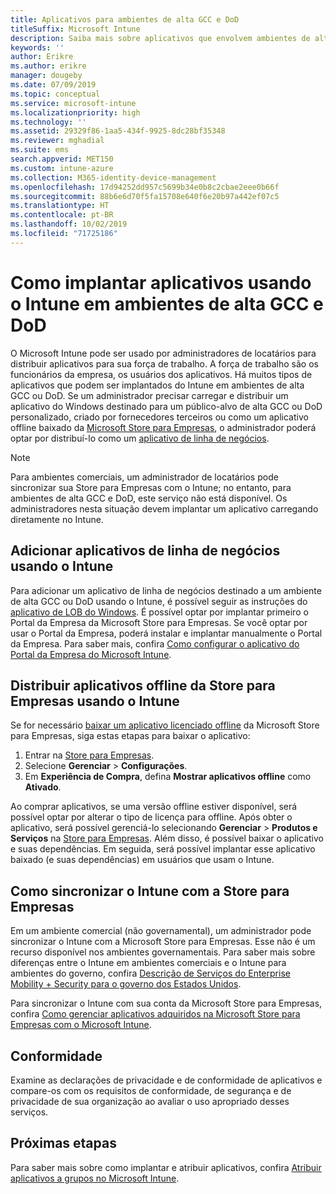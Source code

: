 ```yaml
---
title: Aplicativos para ambientes de alta GCC e DoD
titleSuffix: Microsoft Intune
description: Saiba mais sobre aplicativos que envolvem ambientes de alta GCC e DoD usando o Microsoft Intune.
keywords: ''
author: Erikre
ms.author: erikre
manager: dougeby
ms.date: 07/09/2019
ms.topic: conceptual
ms.service: microsoft-intune
ms.localizationpriority: high
ms.technology: ''
ms.assetid: 29329f86-1aa5-434f-9925-8dc28bf35348
ms.reviewer: mghadial
ms.suite: ems
search.appverid: MET150
ms.custom: intune-azure
ms.collection: M365-identity-device-management
ms.openlocfilehash: 17d94252dd957c5699b34e0b8c2cbae2eee0b66f
ms.sourcegitcommit: 88b6e6d70f5fa15708e640f6e20b97a442ef07c5
ms.translationtype: HT
ms.contentlocale: pt-BR
ms.lasthandoff: 10/02/2019
ms.locfileid: "71725186"
---
```

# <a name="deploying-apps-using-intune-on-the-gcc-high-and-dod-environments"></a>Como implantar aplicativos usando o Intune em ambientes de alta GCC e DoD 

O Microsoft Intune pode ser usado por administradores de locatários para distribuir aplicativos para sua força de trabalho. A força de trabalho são os funcionários da empresa, os usuários dos aplicativos. Há muitos tipos de aplicativos que podem ser implantados do Intune em ambientes de alta GCC ou DoD. Se um administrador precisar carregar e distribuir um aplicativo do Windows destinado para um público-alvo de alta GCC ou DoD personalizado, criado por fornecedores terceiros ou como um aplicativo offline baixado da [Microsoft Store para Empresas](https://businessstore.microsoft.com/store), o administrador poderá optar por distribuí-lo como um [aplicativo de linha de negócios](apps-add.md#app-types-in-microsoft-intune).  

> [!NOTE]
> Para ambientes comerciais, um administrador de locatários pode sincronizar sua Store para Empresas com o Intune; no entanto, para ambientes de alta GCC e DoD, este serviço não está disponível. Os administradores nesta situação devem implantar um aplicativo carregando diretamente no Intune.  

## <a name="add-line-of-business-apps-using-intune"></a>Adicionar aplicativos de linha de negócios usando o Intune 

Para adicionar um aplicativo de linha de negócios destinado a um ambiente de alta GCC ou DoD usando o Intune, é possível seguir as instruções do [aplicativo de LOB do Windows](lob-apps-windows.md). É possível optar por implantar primeiro o Portal da Empresa da Microsoft Store para Empresas. Se você optar por usar o Portal da Empresa, poderá instalar e implantar manualmente o Portal da Empresa. Para saber mais, confira [Como configurar o aplicativo do Portal da Empresa do Microsoft Intune](company-portal-app.md). 

## <a name="distribute-offline-apps-from-the-store-for-business-using-intune"></a>Distribuir aplicativos offline da Store para Empresas usando o Intune  

Se for necessário [baixar um aplicativo licenciado offline](https://docs.microsoft.com/microsoft-store/distribute-offline-apps#download-an-offline-licensed-app) da Microsoft Store para Empresas, siga estas etapas para baixar o aplicativo: 

1. Entrar na [Store para Empresas](https://businessstore.microsoft.com/).
2. Selecione **Gerenciar** > **Configurações**.
3. Em **Experiência de Compra**, defina **Mostrar aplicativos offline** como **Ativado**.

Ao comprar aplicativos, se uma versão offline estiver disponível, será possível optar por alterar o tipo de licença para offline. Após obter o aplicativo, será possível gerenciá-lo selecionando **Gerenciar** > **Produtos e Serviços** na [Store para Empresas](https://businessstore.microsoft.com/). Além disso, é possível baixar o aplicativo e suas dependências. Em seguida, será possível implantar esse aplicativo baixado (e suas dependências) em usuários que usam o Intune.  

## <a name="syncing-intune-to-the-store-for-business"></a>Como sincronizar o Intune com a Store para Empresas 

Em um ambiente comercial (não governamental), um administrador pode sincronizar o Intune com a Microsoft Store para Empresas. Esse não é um recurso disponível nos ambientes governamentais. Para saber mais sobre diferenças entre o Intune em ambientes comerciais e o Intune para ambientes do governo, confira [Descrição de Serviços do Enterprise Mobility + Security para o governo dos Estados Unidos](https://docs.microsoft.com/enterprise-mobility-security/solutions/ems-govt-service-description).  

Para sincronizar o Intune com sua conta da Microsoft Store para Empresas, confira [Como gerenciar aplicativos adquiridos na Microsoft Store para Empresas com o Microsoft Intune](windows-store-for-business.md).  

## <a name="compliance"></a>Conformidade 

Examine as declarações de privacidade e de conformidade de aplicativos e compare-os com os requisitos de conformidade, de segurança e de privacidade de sua organização ao avaliar o uso apropriado desses serviços.   

## <a name="next-steps"></a>Próximas etapas

Para saber mais sobre como implantar e atribuir aplicativos, confira [Atribuir aplicativos a grupos no Microsoft Intune](apps-deploy.md).

 
